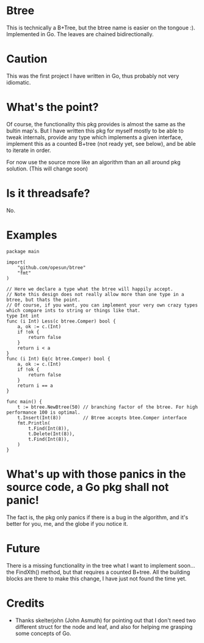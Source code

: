 Btree
=====
This is technically a B+Tree, but the btree name is easier on the tongoue :). Implemented in Go.
The leaves are chained bidirectionally.

Caution
=====
This was the first project I have written in Go, thus probably not very idiomatic.

What's the point?
=====
Of course, the functionality this pkg provides is almost the same as the bultin map's.
But I have written this pkg for myself mostly to be able to tweak internals, provide any type which implements a given interface,
implement this as a counted B+tree (not ready yet, see below), and be able to iterate in order.

For now use the source more like an algorithm than an all around pkg solution. (This will change soon)

Is it threadsafe?
=====
No.

Examples
=====
```
package main

import(
    "github.com/opesun/btree"
    "fmt"
)

// Here we declare a type what the btree will happily accept.
// Note this design does not really allow more than one type in a btree, but thats the point.
// Of course, if you want, you can implement your very own crazy types which compare ints to string or things like that.
type Int int
func (i Int) Less(c btree.Comper) bool {
    a, ok := c.(Int)
    if !ok {
        return false
    }
    return i < a
}
func (i Int) Eq(c btree.Comper) bool {
    a, ok := c.(Int)
    if !ok {
        return false
    }
    return i == a
}

func main() {
    t := btree.NewBtree(50) // branching factor of the btree. For high performance 100 is optimal.
    t.Insert(Int(8))		// Btree accepts btee.Comper interface
    fmt.Println(
		t.Find(Int(8)),
		t.Delete(Int(8)),
		t.Find(Int(8)),
	)
}
```

What's up with those panics in the source code, a Go pkg shall not panic!
=====
The fact is, the pkg only panics if there is a bug in the algorithm, and it's better for you, me, and the globe if you notice it.

Future
=====
There is a missing functionality in the tree what I want to implement soon... the FindXth() method, but that requires a counted B+tree.
All the building blocks are there to make this change, I have just not found the time yet.

Credits
=====
- Thanks skelterjohn (John Asmuth) for pointing out that I don't need two different struct for the node and leaf, and also for helping me grasping some concepts of Go.